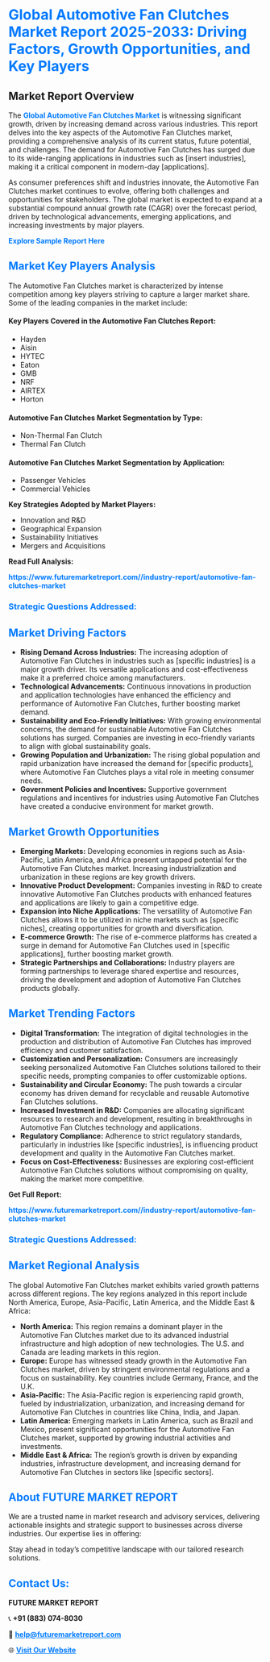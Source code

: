 <h1 style="color: #007BFF;">Global Automotive Fan Clutches Market Report 2025-2033: Driving Factors, Growth Opportunities, and Key Players</h1>

<section id="overview">
<h2>Market Report Overview</h2>
<p>The <a href="https://www.futuremarketreport.com//industry-report/automotive-fan-clutches-market" style="color: #007BFF; text-decoration: none;"><strong>Global Automotive Fan Clutches Market</strong></a> is witnessing significant growth, driven by increasing demand across various industries. This report delves into the key aspects of the Automotive Fan Clutches market, providing a comprehensive analysis of its current status, future potential, and challenges. The demand for Automotive Fan Clutches has surged due to its wide-ranging applications in industries such as [insert industries], making it a critical component in modern-day [applications].</p>
<p>As consumer preferences shift and industries innovate, the Automotive Fan Clutches market continues to evolve, offering both challenges and opportunities for stakeholders. The global market is expected to expand at a substantial compound annual growth rate (CAGR) over the forecast period, driven by technological advancements, emerging applications, and increasing investments by major players.</p>
</section>

<section id="overview">
<p><a href="https://www.futuremarketreport.com//request-sample/reportId=87655" style="color: #007BFF; text-decoration: none;"><strong>Explore Sample Report Here</strong></a></p>
</section>

<section id="key-players">
<h2 style="color: #007BFF;">Market Key Players Analysis</h2>
<p>The Automotive Fan Clutches market is characterized by intense competition among key players striving to capture a larger market share. Some of the leading companies in the market include:</p>
<h4>Key Players Covered in the Automotive Fan Clutches Report:</h4>
<ul><li>Hayden</li><li>Aisin</li><li>HYTEC</li><li>Eaton</li><li>GMB</li><li>NRF</li><li>AIRTEX</li><li>Horton</li></ul>
<h4>Automotive Fan Clutches Market Segmentation by Type:</h4>
<ul><li>Non-Thermal Fan Clutch</li><li>Thermal Fan Clutch</li></ul>

<h4>Automotive Fan Clutches Market Segmentation by Application:</h4>
<ul><li>Passenger Vehicles</li><li>Commercial Vehicles</li></ul>
<p><strong>Key Strategies Adopted by Market Players:</strong></p>
<ul>
<li>Innovation and R&D</li>
<li>Geographical Expansion</li>
<li>Sustainability Initiatives</li>
<li>Mergers and Acquisitions</li>
</ul>
</section>

<section>
<p><strong>Read Full Analysis: </strong></p><a href="https://www.futuremarketreport.com//industry-report/automotive-fan-clutches-market" style="color: #007BFF; text-decoration: none;"><strong>https://www.futuremarketreport.com//industry-report/automotive-fan-clutches-market</strong></a>
<h3 style="color: #007BFF;">Strategic Questions Addressed:</h3>
</section>

<section id="driving-factors">
<h2 style="color: #007BFF;">Market Driving Factors</h2>
<ul>
<li><strong>Rising Demand Across Industries:</strong> The increasing adoption of Automotive Fan Clutches in industries such as [specific industries] is a major growth driver. Its versatile applications and cost-effectiveness make it a preferred choice among manufacturers.</li>
<li><strong>Technological Advancements:</strong> Continuous innovations in production and application technologies have enhanced the efficiency and performance of Automotive Fan Clutches, further boosting market demand.</li>
<li><strong>Sustainability and Eco-Friendly Initiatives:</strong> With growing environmental concerns, the demand for sustainable Automotive Fan Clutches solutions has surged. Companies are investing in eco-friendly variants to align with global sustainability goals.</li>
<li><strong>Growing Population and Urbanization:</strong> The rising global population and rapid urbanization have increased the demand for [specific products], where Automotive Fan Clutches plays a vital role in meeting consumer needs.</li>
<li><strong>Government Policies and Incentives:</strong> Supportive government regulations and incentives for industries using Automotive Fan Clutches have created a conducive environment for market growth.</li>
</ul>
</section>

<section id="growth-opportunities">
<h2 style="color: #007BFF;">Market Growth Opportunities</h2>
<ul>
<li><strong>Emerging Markets:</strong> Developing economies in regions such as Asia-Pacific, Latin America, and Africa present untapped potential for the Automotive Fan Clutches market. Increasing industrialization and urbanization in these regions are key growth drivers.</li>
<li><strong>Innovative Product Development:</strong> Companies investing in R&D to create innovative Automotive Fan Clutches products with enhanced features and applications are likely to gain a competitive edge.</li>
<li><strong>Expansion into Niche Applications:</strong> The versatility of Automotive Fan Clutches allows it to be utilized in niche markets such as [specific niches], creating opportunities for growth and diversification.</li>
<li><strong>E-commerce Growth:</strong> The rise of e-commerce platforms has created a surge in demand for Automotive Fan Clutches used in [specific applications], further boosting market growth.</li>
<li><strong>Strategic Partnerships and Collaborations:</strong> Industry players are forming partnerships to leverage shared expertise and resources, driving the development and adoption of Automotive Fan Clutches products globally.</li>
</ul>
</section>

<section id="trending-factors">
<h2 style="color: #007BFF;">Market Trending Factors</h2>
<ul>
<li><strong>Digital Transformation:</strong> The integration of digital technologies in the production and distribution of Automotive Fan Clutches has improved efficiency and customer satisfaction.</li>
<li><strong>Customization and Personalization:</strong> Consumers are increasingly seeking personalized Automotive Fan Clutches solutions tailored to their specific needs, prompting companies to offer customizable options.</li>
<li><strong>Sustainability and Circular Economy:</strong> The push towards a circular economy has driven demand for recyclable and reusable Automotive Fan Clutches solutions.</li>
<li><strong>Increased Investment in R&D:</strong> Companies are allocating significant resources to research and development, resulting in breakthroughs in Automotive Fan Clutches technology and applications.</li>
<li><strong>Regulatory Compliance:</strong> Adherence to strict regulatory standards, particularly in industries like [specific industries], is influencing product development and quality in the Automotive Fan Clutches market.</li>
<li><strong>Focus on Cost-Effectiveness:</strong> Businesses are exploring cost-efficient Automotive Fan Clutches solutions without compromising on quality, making the market more competitive.</li>
</ul>
</section>

<section>
<p><strong>Get Full Report: </strong></p><a href="https://www.futuremarketreport.com//industry-report/automotive-fan-clutches-market" style="color: #007BFF; text-decoration: none;"><strong>https://www.futuremarketreport.com//industry-report/automotive-fan-clutches-market</strong></a>
<h3 style="color: #007BFF;">Strategic Questions Addressed:</h3>
</section>


<section id="regional-analysis">
<h2 style="color: #007BFF;">Market Regional Analysis</h2>
<p>The global Automotive Fan Clutches market exhibits varied growth patterns across different regions. The key regions analyzed in this report include North America, Europe, Asia-Pacific, Latin America, and the Middle East & Africa:</p>
<ul>
<li><strong>North America:</strong> This region remains a dominant player in the Automotive Fan Clutches market due to its advanced industrial infrastructure and high adoption of new technologies. The U.S. and Canada are leading markets in this region.</li>
<li><strong>Europe:</strong> Europe has witnessed steady growth in the Automotive Fan Clutches market, driven by stringent environmental regulations and a focus on sustainability. Key countries include Germany, France, and the U.K.</li>
<li><strong>Asia-Pacific:</strong> The Asia-Pacific region is experiencing rapid growth, fueled by industrialization, urbanization, and increasing demand for Automotive Fan Clutches in countries like China, India, and Japan.</li>
<li><strong>Latin America:</strong> Emerging markets in Latin America, such as Brazil and Mexico, present significant opportunities for the Automotive Fan Clutches market, supported by growing industrial activities and investments.</li>
<li><strong>Middle East & Africa:</strong> The region’s growth is driven by expanding industries, infrastructure development, and increasing demand for Automotive Fan Clutches in sectors like [specific sectors].</li>
</ul>
</section>

<footer>
<h2 style="color: #007BFF;">About FUTURE MARKET REPORT</h2>
<p>We are a trusted name in market research and advisory services, delivering actionable insights and strategic support to businesses across diverse industries. Our expertise lies in offering:</p>

<p>Stay ahead in today’s competitive landscape with our tailored research solutions.</p>

<h2 style="color: #007BFF;">Contact Us:</h2>
<p><strong>FUTURE MARKET REPORT</strong></p>
<p>📞 <strong>+91 (883) 074-8030</strong></p>
<p>📧 <strong><a href="mailto:help@futuremarketreport.com" style="color: #007BFF;">help@futuremarketreport.com</a></strong></p>
<p>🌐 <strong><a href="https://www.futuremarketreport.com/" style="color: #007BFF;">Visit Our Website</a></strong></p>
</footer>